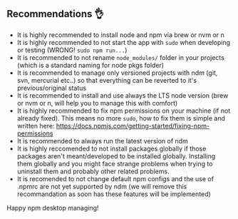## Recommendations :ok_hand:

- It is highly recommended to install node and npm via brew or nvm or n
- It is highly recommended to not start the app with `sudo` when developing or testing (WRONG! `sudo npm run...`)
- It is recommended to not rename `node_modules/` folder in your projects (which is a standard naming for node pkgs folder)
- It is recommended to manage only versioned projects with ndm (git, svn, mercurial etc..) so that everything can be reverted to it's previous/original status
- It is recommended to install and use always the LTS node version (brew or nvm or n, will help you to manage this with comfort)
- It is highly recommended to fix npm permissions on your machine (if not already fixed). This means no more `sudo`, how to fix them is simple and written here: https://docs.npmjs.com/getting-started/fixing-npm-permissions
- It is recommended to always run the latest version of ndm
- It is highly reccomended to not install packages globally if those packages aren't meant/developed to be installed globally. Installing them globally and you might face strange problems when trying to uninstall them and probably other related problems.
- It is recomended to not change default npm configs and the use of .npmrc are not yet supported by ndm (we will remove this recommandation as soon has these features will be implemented)

Happy npm desktop managing!
